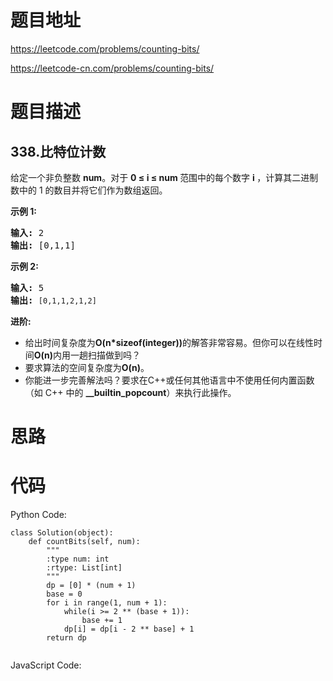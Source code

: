 # 题目地址
https://leetcode.com/problems/counting-bits/

https://leetcode-cn.com/problems/counting-bits/
# 题目描述
## 338.比特位计数
<p>给定一个非负整数&nbsp;<strong>num</strong>。对于&nbsp;<strong>0 &le; i &le; num </strong>范围中的每个数字&nbsp;<strong>i&nbsp;</strong>，计算其二进制数中的 1 的数目并将它们作为数组返回。</p>

<p><strong>示例 1:</strong></p>

<pre><strong>输入: </strong>2
<strong>输出: </strong>[0,1,1]</pre>

<p><strong>示例&nbsp;2:</strong></p>

<pre><strong>输入: </strong>5
<strong>输出: </strong><code>[0,1,1,2,1,2]</code></pre>

<p><strong>进阶:</strong></p>

<ul>
	<li>给出时间复杂度为<strong>O(n*sizeof(integer))</strong>的解答非常容易。但你可以在线性时间<strong>O(n)</strong>内用一趟扫描做到吗？</li>
	<li>要求算法的空间复杂度为<strong>O(n)</strong>。</li>
	<li>你能进一步完善解法吗？要求在C++或任何其他语言中不使用任何内置函数（如 C++ 中的&nbsp;<strong>__builtin_popcount</strong>）来执行此操作。</li>
</ul>

# 思路

# 代码
Python Code:

```
class Solution(object):
    def countBits(self, num):
        """
        :type num: int
        :rtype: List[int]
        """
        dp = [0] * (num + 1)
        base = 0
        for i in range(1, num + 1):
            while(i >= 2 ** (base + 1)):
                base += 1
            dp[i] = dp[i - 2 ** base] + 1
        return dp
                
```
JavaScript Code:

```

```
